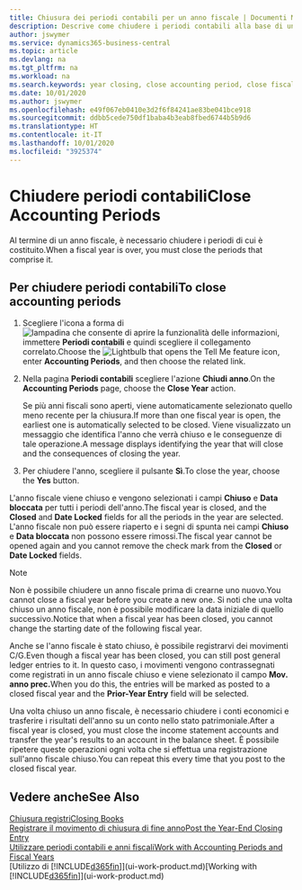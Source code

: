 ```yaml
---
title: Chiusura dei periodi contabili per un anno fiscale | Documenti Microsoft
description: Descrive come chiudere i periodi contabili alla base di un anno fiscale.
author: jswymer
ms.service: dynamics365-business-central
ms.topic: article
ms.devlang: na
ms.tgt_pltfrm: na
ms.workload: na
ms.search.keywords: year closing, close accounting period, close fiscal year, bank account detailed trial balance
ms.date: 10/01/2020
ms.author: jswymer
ms.openlocfilehash: e49f067eb0410e3d2f6f84241ae83be041bce918
ms.sourcegitcommit: ddbb5cede750df1baba4b3eab8fbed6744b5b9d6
ms.translationtype: HT
ms.contentlocale: it-IT
ms.lasthandoff: 10/01/2020
ms.locfileid: "3925374"
---
```

# <a name="close-accounting-periods"></a><span data-ttu-id="7b9aa-103">Chiudere periodi contabili</span><span class="sxs-lookup"><span data-stu-id="7b9aa-103">Close Accounting Periods</span></span>
<span data-ttu-id="7b9aa-104">Al termine di un anno fiscale, è necessario chiudere i periodi di cui è costituito.</span><span class="sxs-lookup"><span data-stu-id="7b9aa-104">When a fiscal year is over, you must close the periods that comprise it.</span></span>

## <a name="to-close-accounting-periods"></a><span data-ttu-id="7b9aa-105">Per chiudere periodi contabili</span><span class="sxs-lookup"><span data-stu-id="7b9aa-105">To close accounting periods</span></span>
1. <span data-ttu-id="7b9aa-106">Scegliere l'icona a forma di ![lampadina che consente di aprire la funzionalità delle informazioni](media/ui-search/search_small.png "Informazioni sull'operazione che si desidera eseguire"), immettere **Periodi contabili** e quindi scegliere il collegamento correlato.</span><span class="sxs-lookup"><span data-stu-id="7b9aa-106">Choose the ![Lightbulb that opens the Tell Me feature](media/ui-search/search_small.png "Tell me what you want to do") icon, enter **Accounting Periods**, and then choose the related link.</span></span>
2. <span data-ttu-id="7b9aa-107">Nella pagina **Periodi contabili** scegliere l'azione **Chiudi anno**.</span><span class="sxs-lookup"><span data-stu-id="7b9aa-107">On the **Accounting Periods** page, choose the **Close Year** action.</span></span>

    <span data-ttu-id="7b9aa-108">Se più anni fiscali sono aperti, viene automaticamente selezionato quello meno recente per la chiusura.</span><span class="sxs-lookup"><span data-stu-id="7b9aa-108">If more than one fiscal year is open, the earliest one is automatically selected to be closed.</span></span> <span data-ttu-id="7b9aa-109">Viene visualizzato un messaggio che identifica l'anno che verrà chiuso e le conseguenze di tale operazione.</span><span class="sxs-lookup"><span data-stu-id="7b9aa-109">A message displays identifying the year that will close and the consequences of closing the year.</span></span>
3. <span data-ttu-id="7b9aa-110">Per chiudere l'anno, scegliere il pulsante **Sì**.</span><span class="sxs-lookup"><span data-stu-id="7b9aa-110">To close the year, choose the **Yes** button.</span></span>

<span data-ttu-id="7b9aa-111">L'anno fiscale viene chiuso e vengono selezionati i campi **Chiuso** e **Data bloccata** per tutti i periodi dell'anno.</span><span class="sxs-lookup"><span data-stu-id="7b9aa-111">The fiscal year is closed, and the **Closed** and **Date Locked** fields for all the periods in the year are selected.</span></span> <span data-ttu-id="7b9aa-112">L'anno fiscale non può essere riaperto e i segni di spunta nei campi **Chiuso** e **Data bloccata** non possono essere rimossi.</span><span class="sxs-lookup"><span data-stu-id="7b9aa-112">The fiscal year cannot be opened again and you cannot remove the check mark from the **Closed** or **Date Locked** fields.</span></span>

> [!NOTE]  
>   <span data-ttu-id="7b9aa-113">Non è possibile chiudere un anno fiscale prima di crearne uno nuovo.</span><span class="sxs-lookup"><span data-stu-id="7b9aa-113">You cannot close a fiscal year before you create a new one.</span></span> <span data-ttu-id="7b9aa-114">Si noti che una volta chiuso un anno fiscale, non è possibile modificare la data iniziale di quello successivo.</span><span class="sxs-lookup"><span data-stu-id="7b9aa-114">Notice that when a fiscal year has been closed, you cannot change the starting date of the following fiscal year.</span></span>

<span data-ttu-id="7b9aa-115">Anche se l'anno fiscale è stato chiuso, è possibile registrarvi dei movimenti C/G.</span><span class="sxs-lookup"><span data-stu-id="7b9aa-115">Even though a fiscal year has been closed, you can still post general ledger entries to it.</span></span> <span data-ttu-id="7b9aa-116">In questo caso, i movimenti vengono contrassegnati come registrati in un anno fiscale chiuso e viene selezionato il campo **Mov. anno prec.**</span><span class="sxs-lookup"><span data-stu-id="7b9aa-116">When you do this, the entries will be marked as posted to a closed fiscal year and the **Prior-Year Entry** field will be selected.</span></span>

<span data-ttu-id="7b9aa-117">Una volta chiuso un anno fiscale, è necessario chiudere i conti economici e trasferire i risultati dell'anno su un conto nello stato patrimoniale.</span><span class="sxs-lookup"><span data-stu-id="7b9aa-117">After a fiscal year is closed, you must close the income statement accounts and transfer the year's results to an account in the balance sheet.</span></span> <span data-ttu-id="7b9aa-118">È possibile ripetere queste operazioni ogni volta che si effettua una registrazione sull'anno fiscale chiuso.</span><span class="sxs-lookup"><span data-stu-id="7b9aa-118">You can repeat this every time that you post to the closed fiscal year.</span></span>

## <a name="see-also"></a><span data-ttu-id="7b9aa-119">Vedere anche</span><span class="sxs-lookup"><span data-stu-id="7b9aa-119">See Also</span></span>

[<span data-ttu-id="7b9aa-120">Chiusura registri</span><span class="sxs-lookup"><span data-stu-id="7b9aa-120">Closing Books</span></span>](year-close-books.md)  
[<span data-ttu-id="7b9aa-121">Registrare il movimento di chiusura di fine anno</span><span class="sxs-lookup"><span data-stu-id="7b9aa-121">Post the Year-End Closing Entry</span></span>](year-how-post-year-end-close-entry.md)  
[<span data-ttu-id="7b9aa-122">Utilizzare periodi contabili e anni fiscali</span><span class="sxs-lookup"><span data-stu-id="7b9aa-122">Work with Accounting Periods and Fiscal Years</span></span>](finance-accounting-periods-and-fiscal-years.md)  
<span data-ttu-id="7b9aa-123">[Utilizzo di [!INCLUDE[d365fin](includes/d365fin_md.md)]](ui-work-product.md)</span><span class="sxs-lookup"><span data-stu-id="7b9aa-123">[Working with [!INCLUDE[d365fin](includes/d365fin_md.md)]](ui-work-product.md)</span></span>
